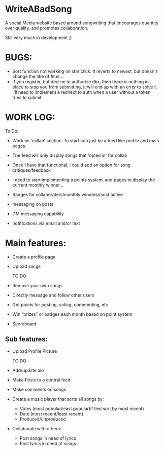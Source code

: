 # WriteABadSong
A social Media website based around songwriting that encourages quantity over quality, and promotes collaboration.

Still very much in development ;)

# BUGS:
-   Sort function not working on star click. It reverts to newest, but doesn't change the title of filter...
-   If you register, but decline to authorize dbx, then there is nothing in place to stop you from submitting, it will end up with an error
        to solve it I'll need to implement a redirect to auth when a user without a token tries to submit

# WORK LOG:
To Do:
-   Work on 'collab' section. To start can just be a feed like profile and main pages.
-   The feed will only display songs that 'opted in' for collab

-   Once I have that functional, I could add an option for song critiques/feedback

-   I need to start implementing a points system, and pages to display the current monthly winner...
-   Badges for collaboraters/monthly winners/most active

-   messaging on posts
-   DM messaging capability

-   notifications via email and/or text



# Main features:
- Create a profile page
- Upload songs

    TO DO:
- Remove your own songs 
- Directly message and follow other users 
- Get points for posting, voting, commenting, etc 
- Win “prizes” or badges each month based on point system 
- Scoreboard 


## Sub features:
- Upload Profile Picture

    TO DO:
- Add/update bio 
- Make Posts to a central feed
- Make comments on songs 
- Create a music player that sorts all songs by:
    - Votes (most popular/least popular(if tied sort by most recent)
    - Date (most recent/least recent)
    - Produced/unproduced
- Collaborate with others:
    - Post songs in need of lyrics
    - Post lyrics in need of songs


